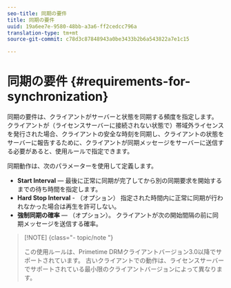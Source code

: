 ```yaml
---
seo-title: 同期の要件
title: 同期の要件
uuid: 19a6ee7e-9580-48bb-a3a6-ff2cedcc796a
translation-type: tm+mt
source-git-commit: c78d3c87848943a0be3433b2b6a543822a7e1c15

---
```



# 同期の要件 {#requirements-for-synchronization}

同期の要件は、クライアントがサーバーと状態を同期する頻度を指定します。 クライアントが（ライセンスサーバーに接続されない状態で）帯域外ライセンスを発行された場合、クライアントの安全な時刻を同期し、クライアントの状態をサーバーに報告するために、クライアントが同期メッセージをサーバーに送信する必要があると、使用ルールで指定できます。

同期動作は、次のパラメーターを使用して定義します。

* **Start Interval** — 最後に正常に同期が完了してから別の同期要求を開始するまでの待ち時間を指定します。
* **Hard Stop Interval** - （オプション） 指定された時間内に正常に同期が行われなかった場合は再生を許可しない。
* **強制同期の確率** — （オプション）。 クライアントが次の開始間隔の前に同期メッセージを送信する確率。

>[!NOTE] {class=&quot;- topic/note &quot;}
>
>この使用ルールは、Primetime DRMクライアントバージョン3.0以降でサポートされています。 古いクライアントでの動作は、ライセンスサーバーでサポートされている最小限のクライアントバージョンによって異なります。
